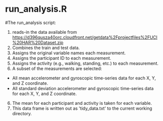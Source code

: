 # run_analysis.R

#The run_analysis script:
1. reads-in the data available from https://d396qusza40orc.cloudfront.net/getdata%2Fprojectfiles%2FUCI%20HAR%20Dataset.zip 
2. Combines the train and test data.
2. Assigns the original variable names each measurement.
3. Assigns the participant ID to each measurement.
4. Assigns the activity (e.g., walking, standing, etc.) to each measurement.
5. A subset of the measurements are selected:
* All mean accelerometer and gyroscopic time-series data for each X, Y, and Z coordinate.
* All standard deviation accelerometer and gyroscopic time-series data for each X, Y, and Z coordinate.
6. The mean for each participant and activity is taken for each variable.
7. This data frame is written out as 'tidy_data.txt' to the current working directory.
